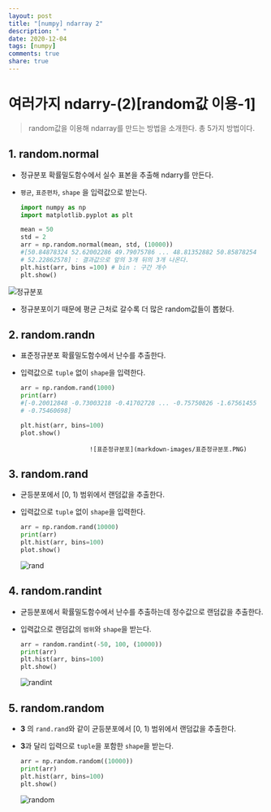 ```yaml
---
layout: post
title: "[numpy] ndarray 2"
description: " "
date: 2020-12-04
tags: [numpy]
comments: true
share: true
---
```



# 여러가지 ndarry-(2)[random값 이용-1] 

> random값을 이용해 ndarray를 만드는 방법을 소개한다. 총 5가지 방법이다.



## 1. random.normal

* 정규분포 확률밀도함수에서 실수 표본을 추출해 ndarry를 만든다.

* `평균`, `표준편차`, `shape` 을 입력값으로 받는다.

  ```python
  import numpy as np
  import matplotlib.pyplot as plt
  
  mean = 50
  std = 2
  arr = np.random.normal(mean, std, (10000))
  #[50.84878324 52.62002286 49.79075786 ... 48.81352882 50.85878254
  # 52.22862578] : 결과값으로 앞의 3개 뒤의 3개 나온다.
  plt.hist(arr, bins =100) # bin : 구간 개수
  plt.show()
  ```

![정규분포](markdown-images/정규분포.PNG)

  * 정규분포이기 때문에  평균 근처로 갈수록 더 많은 random값들이 뽑혔다.

## 2. random.randn

   * 표준정규분포 확률밀도함수에서 난수를 추출한다.

   * 입력값으로 `tuple` 없이  `shape`을 입력한다.

     ```python
     arr = np.random.rand(1000)
     print(arr)
     #[-0.20012848 -0.73003218 -0.41702728 ... -0.75750826 -1.67561455
     # -0.75460698]
     
     plt.hist(arr, bins=100)
     plot.show()
     ```

        				 	![표준정규분포](markdown-images/표준정규분포.PNG)

   

## 3. random.rand

* 균등분포에서 [0, 1) 범위에서 랜덤값을 추출한다.

* 입력값으로 `tuple` 없이 `shape`을 입력한다.

   ```python
  arr = np.random.rand(10000)
  print(arr)
  plt.hist(arr, bins=100)
  plot.show()
  ```

  ![rand](markdown-images/rand-1599409653624.PNG)

## 4. random.randint

* 균등분포에서 확률밀도함수에서 난수를 추출하는데 정수값으로 랜덤값을 추출한다.

* 입력값으로 랜덤값의 `범위`와 `shape`을 받는다.

  ```python
  arr = random.randint(-50, 100, (10000))
  print(arr)
  plt.hist(arr, bins=100)
  plt.show()
  ```

  ![randint](markdown-images/randint-1599409682348.PNG)

## 5. random.random

* **3** 의 `rand.rand`와 같이 균등분포에서 [0, 1) 범위에서 랜덤값을 추출한다.

* **3**과 달리 입력으로 `tuple`을 포함한 `shape`을 받는다.

  ```python
  arr = np.random.random((10000))
  print(arr)
  plt.hist(arr, bins=100)
  plt.show()
  ```

  ![random](markdown-images/random-1599409697426.PNG)